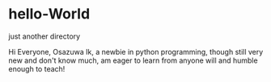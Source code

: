 # hello-World
just another directory

Hi Everyone,
Osazuwa Ik, a newbie in python programming,
though still very new and don't know much,
am eager to learn from anyone will and humble enough to teach!
